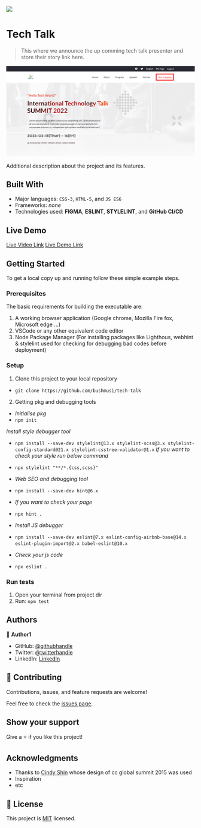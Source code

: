 ![](https://img.shields.io/badge/Microverse-blueviolet)

# Tech Talk

> This where we announce the up comming tech talk presenter and store their story link here.

![screenshot](./assets/images/app_screenshot.png)

Additional description about the project and its features.

## Built With

- Major languages: `CSS-3`, `HTML-5`, and `JS ES6`
- Frameworks: _none_
- Technologies used: **FIGMA**, **ESLINT**, **STYLELINT**, and **GitHub CI/CD**

## Live Demo
[Live Video Link](https://www.loom.com/share/860663e593f8499c9a36477aad29397b)
[Live Demo Link](https://bushmusi.github.io/tech-talk/)


## Getting Started


To get a local copy up and running follow these simple example steps.

### Prerequisites

The basic requirements for building the executable are:
1. A working browser application (Google chrome, Mozilla Fire fox, Microsoft edge ...)
2. VSCode or any other equivalent code editor
3. Node Package Manager (For installing packages like Lighthous, webhint & stylelint used for checking for debugging bad codes before deployment)

### Setup

1. Clone this project to your local repository

- `git clone https://github.com/bushmusi/tech-talk`

2. Getting pkg and debugging tools
- _Initialise pkg_
- `npm init`

_Install style debugger tool_
- `npm install --save-dev stylelint@13.x stylelint-scss@3.x stylelint-config-standard@21.x stylelint-csstree-validator@1.x`
_If you want to check your style run below command_
- `npx stylelint "**/*.{css,scss}"`

- _Web SEO and debugging tool_
- `npm install --save-dev hint@6.x`
- _If you want to check your page_
- `npx hint .`

- _Install JS debugger_
- `npm install --save-dev eslint@7.x eslint-config-airbnb-base@14.x eslint-plugin-import@2.x babel-eslint@10.x`
- _Check your js code_
- `npx eslint .`

### Run tests

1. Open your terminal from project dir
2. Run: `npm test`



## Authors

👤 **Author1**

- GitHub: [@githubhandle](https://github.com/bushmusi)
- Twitter: [@twitterhandle](https://twitter.com/busher_mestofa)
- LinkedIn: [LinkedIn](https://linkedin.com/in/bushra-mustofa-2620671b7/)

## 🤝 Contributing

Contributions, issues, and feature requests are welcome!

Feel free to check the [issues page](../../issues/).

## Show your support

Give a ⭐️ if you like this project!

## Acknowledgments

- Thanks to [Cindy Shin](https://www.behance.net/adagio07) whose design of cc global summit 2015 was used
- Inspiration
- etc

## 📝 License

This project is [MIT](./MIT.md) licensed.
